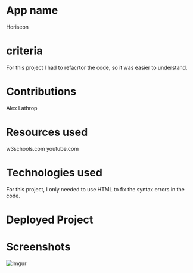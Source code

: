 # App name

Horiseon

# criteria

For this project I had to refacrtor the code, so it was easier to understand.

# Contributions

Alex Lathrop

# Resources used

w3schools.com
youtube.com

# Technologies used

For this project, I only needed to use HTML to fix the syntax errors in the code.

# Deployed Project

# Screenshots

![Imgur](https://i.imgur.com/7jOnzWo.png)
